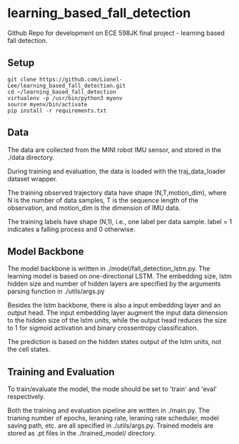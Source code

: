# learning_based_fall_detection

Github Repo for development on ECE 598JK final project - learning based fall detection.

## Setup
```
git clone https://github.com/Lionel-Lee/learning_based_fall_detection.git
cd ~/learning_based_fall_detection
virtualenv -p /usr/bin/python3 myenv
source myenv/bin/activate
pip install -r requirements.txt
```

## Data

The data are collected from the MINI robot IMU sensor, and stored in the ./data directory.

During training and evaluation, the data is loaded with the traj_data_loader dataset wrapper.

The training observed trajectory data have shape (N,T,motion_dim), where N is the number of data samples, T is the sequence length of the observation, and motion_dim is the dimension of IMU data.

The training labels have shape (N,1), i.e., one label per data sample. label = 1 indicates a falling process and 0 otherwise.


## Model Backbone

The model backbone is written in ./model/fall_detection_lstm.py. The learning model is based on one-directional LSTM. The embedding size, lstm hidden size and number of hidden layers are specified by the arguments parsing function in ./utils/args.py

Besides the lstm backbone, there is also a input embedding layer and an output head. The input embedding layer augment the input data dimension to the hidden size of the lstm units, while the output head reduces the size to 1 for sigmoid activation and binary crossentropy classification.

The prediction is based on the hidden states output of the lstm units, not the cell states.


## Training and Evaluation

To train/evaluate the model, the mode should be set to 'train' and 'eval' respectively. 

Both the training and evaluation pipeline are written in ./main.py. The trianing number of epochs, leraning rate, leraning rate scheduler, model saving path, etc. are all specified in ./utils/args.py. Trained models are stored as .pt files in the ./trained_model/ directory.
